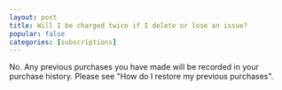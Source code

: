 ```yaml
---
layout: post
title: Will I be charged twice if I delete or lose an issue?
popular: false
categories: [subscriptions]
---
```

No. Any previous purchases you have made will be recorded in your purchase history. Please see "How do I restore my previous purchases".
